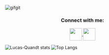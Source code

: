 ![gifgit](https://github.com/Lucas-Quandt/Lucas-Quandt/assets/103226578/3b1157ab-3e14-4071-8c47-ca3a2593682d)

<h3 align="center">Connect with me:</h3>
<p align="center">
<a href="https://www.linkedin.com/in/lucas-quandt-b90901128/" target="blank"><img align="center" src="https://cdn.jsdelivr.net/npm/simple-icons@3.0.1/icons/linkedin.svg" alt="" height="40" width="40" /a>
</a><a href="https://www.instagram.com/quandt_/" target="blank"><img align="center" src="https://cdn.jsdelivr.net/npm/simple-icons@3.0.1/icons/instagram.svg" alt="" height="40" width="40" /></a>
</p>

![Lucas-Quandt stats](https://github-readme-stats.vercel.app/api?username=lucas-quandt&theme=tokyonight&show_icons=true) ![Top Langs](https://github-readme-stats.vercel.app/api/top-langs/?username=lucas-quandt&theme=tokyonight&show_icons=true)







